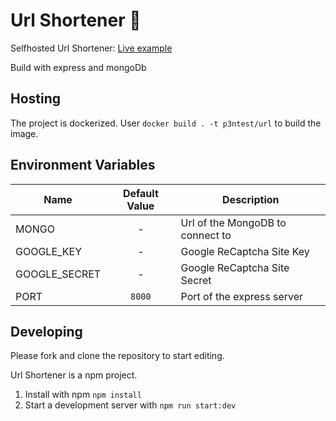 # Url Shortener 🦫

Selfhosted Url Shortener: [Live example](https://u.p3ntest.dev)

Build with express and mongoDb

## Hosting
The project is dockerized. User `docker build . -t p3ntest/url` to build the image.

## Environment Variables

Name | Default Value | Description
 --- | :---: | ---
MONGO | - | Url of the MongoDB to connect to
GOOGLE_KEY | - | Google ReCaptcha Site Key
GOOGLE_SECRET | - | Google ReCaptcha Site Secret
PORT | `8000` | Port of the express server

## Developing

Please fork and clone the repository to start editing.

Url Shortener is a npm project.

1. Install with npm `npm install`
2. Start a development server with `npm run start:dev`
